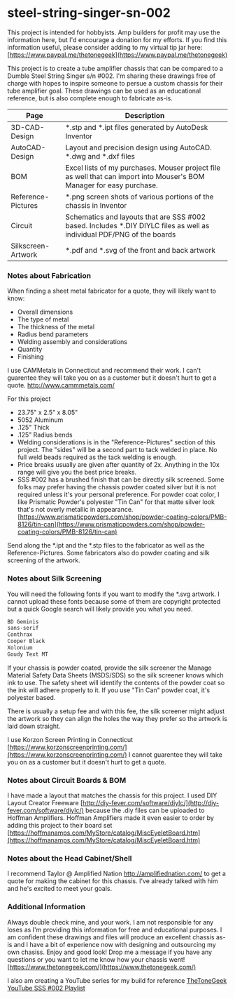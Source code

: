 # steel-string-singer-sn-002
This project is intended for hobbyists. Amp builders for profit may use the information here, but I'd encourage a donation for my efforts. If you find this information useful, please consider adding to my virtual tip jar here: [https://www.paypal.me/thetonegeek](https://www.paypal.me/thetonegeek)


This project is to create a tube amplifier chassis that can be compared to a Dumble Steel String Singer s/n #002. I'm sharing these drawings free of charge with hopes to inspire someone to persue a custom chassis for their tube amplifier goal. These drawings can be used as an educational reference, but is also complete enough to fabricate as-is.


| Page | Description |
| ------ | ------ |
| 3D-CAD-Design| *.stp and *.ipt files generated by AutoDesk Inventor |
| AutoCAD-Design | Layout and precision design using AutoCAD. *.dwg and *.dxf files |
| BOM | Excel lists of my purchases. Mouser project file as well that can import into Mouser's BOM Manager for easy purchase.  |
| Reference-Pictures | *.png screen shots of various portions of the chassis in Inventor |
| Circuit | Schematics and layouts that are SSS #002 based. Includes *.DIY DIYLC files as well as individual PDF/PNG of the boards  |
| Silkscreen-Artwork | *.pdf and *.svg of the front and back artwork |



### Notes about Fabrication
When finding a sheet metal fabricator for a quote, they will likely want to know:
* Overall dimensions
* The type of metal
* The thickness of the metal
* Radius bend parameters
* Welding assembly and considerations
* Quantity
* Finishing

I use CAMMetals in Connecticut and recommend their work. I can't guarentee they will take you on as a customer but it doesn't hurt to get a quote. http://www.cammmetals.com/

For this project
* 23.75" x 2.5" x 8.05"
* 5052 Aluminum
* .125" Thick
* .125" Radius bends
* Welding considerations is in the "Reference-Pictures" section of this project. The "sides" will be a second part to tack welded in place. No full weld beads required as the tack welding is enough. 
* Price breaks usually are given after quantity of 2x. Anything in the 10x range will give you the best price breaks.
* SSS #002 has a brushed finish that can be directly silk screened. Some folks may prefer having the chassis powder coated silver but it is not required unless it's your personal preference. For powder coat color, I like Prismatic Powder's polyester "Tin Can" for that matte silver look that's not overly metallic in appearance. [https://www.prismaticpowders.com/shop/powder-coating-colors/PMB-8126/tin-can](https://www.prismaticpowders.com/shop/powder-coating-colors/PMB-8126/tin-can)

Send along the *.ipt and the *.stp files to the fabricator as well as the Reference-Pictures. Some fabricators also do powder coating and silk screening of the artwork. 

### Notes about Silk Screening
You will need the following fonts if you want to modify the *.svg artwork. I cannot upload these fonts because some of them are copyright protected but a quick Google search will likely provide you what you need. 

```sh
BD Geminis
sans-serif
Conthrax
Cooper Black
Xolonium
Goudy Text MT
```
If your chassis is powder coated, provide the silk screener the Manage Material Safety Data Sheets (MSDS/SDS) so the silk screener knows which ink to use. The safety sheet will identify the contents of the powder coat so the ink will adhere properly to it. If you use "Tin Can" powder coat, it's polyester based. 

There is usually a setup fee and with this fee, the silk screener might adjust the artwork so they can align the holes the way they prefer so the artwork is laid down straight. 

I use Korzon Screen Printing in Connecticut [https://www.korzonscreenprinting.com/](https://www.korzonscreenprinting.com/) I cannot guarentee they will take you on as a customer but it doesn't hurt to get a quote.

### Notes about Circuit Boards & BOM
I have made a layout that matches the chassis for this project. I used DIY Layout Creator Freeware [http://diy-fever.com/software/diylc/](http://diy-fever.com/software/diylc/) because the .diy files can be uploaded to Hoffman Amplifiers. Hoffman Amplifiers made it even easier to order by adding this project to their board set [https://hoffmanamps.com/MyStore/catalog/MiscEyeletBoard.htm](https://hoffmanamps.com/MyStore/catalog/MiscEyeletBoard.htm)

### Notes about the Head Cabinet/Shell
I recommend Taylor @ Amplified Nation http://amplifiednation.com/ to get a quote for making the cabinet for this chassis. I've already talked with him and he's excited to meet your goals. 

### Additional Information
Always double check mine, and your work. I am not responsible for any loses as I'm providing this information for free and educational purposes. I am confident these drawings and files will produce an excellent chassis as-is and I have a bit of experience now with designing and outsourcing my own chasiss. Enjoy and good look! Drop me a message if you have any questions or you want to let me know how your chassis went! 
[https://www.thetonegeek.com/](https://www.thetonegeek.com/)

I also am creating a YouTube series for my build for reference [TheToneGeek YouTube SSS #002 Playlist](https://www.youtube.com/playlist?list=PL7cXUZ8g7NhQ-m8TfABf82qVsaGDDUorQ)
